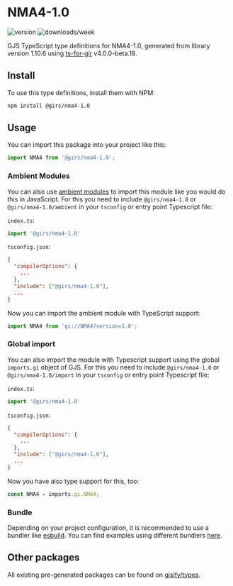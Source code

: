 
# NMA4-1.0

![version](https://img.shields.io/npm/v/@girs/nma4-1.0)
![downloads/week](https://img.shields.io/npm/dw/@girs/nma4-1.0)


GJS TypeScript type definitions for NMA4-1.0, generated from library version 1.10.6 using [ts-for-gir](https://github.com/gjsify/ts-for-gir) v4.0.0-beta.18.


## Install

To use this type definitions, install them with NPM:
```bash
npm install @girs/nma4-1.0
```

## Usage

You can import this package into your project like this:
```ts
import NMA4 from '@girs/nma4-1.0';
```

### Ambient Modules

You can also use [ambient modules](https://github.com/gjsify/ts-for-gir/tree/main/packages/cli#ambient-modules) to import this module like you would do this in JavaScript.
For this you need to include `@girs/nma4-1.0` or `@girs/nma4-1.0/ambient` in your `tsconfig` or entry point Typescript file:

`index.ts`:
```ts
import '@girs/nma4-1.0'
```

`tsconfig.json`:
```json
{
  "compilerOptions": {
    ...
  },
  "include": ["@girs/nma4-1.0"],
  ...
}
```

Now you can import the ambient module with TypeScript support: 

```ts
import NMA4 from 'gi://NMA4?version=1.0';
```

### Global import

You can also import the module with Typescript support using the global `imports.gi` object of GJS.
For this you need to include `@girs/nma4-1.0` or `@girs/nma4-1.0/import` in your `tsconfig` or entry point Typescript file:

`index.ts`:
```ts
import '@girs/nma4-1.0'
```

`tsconfig.json`:
```json
{
  "compilerOptions": {
    ...
  },
  "include": ["@girs/nma4-1.0"],
  ...
}
```

Now you have also type support for this, too:

```ts
const NMA4 = imports.gi.NMA4;
```

### Bundle

Depending on your project configuration, it is recommended to use a bundler like [esbuild](https://esbuild.github.io/). You can find examples using different bundlers [here](https://github.com/gjsify/ts-for-gir/tree/main/examples).

## Other packages

All existing pre-generated packages can be found on [gjsify/types](https://github.com/gjsify/types).

